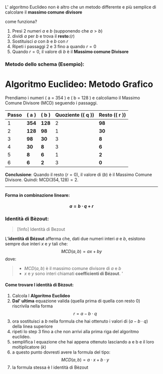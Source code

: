 L' algoritmo Euclideo non è altro che un metodo differente e più semplice di calcolare il **massimo comune** **divisore** 

come funziona?
1. Presi 2 numeri $a$ e $b$ (supponendo che $a>b$)
2. dividi $a$ per $b$  e trova il **resto:**($r$)
3. Sostituisci $a$ con $b$ e $b$ con $r$
4. Ripeti i passaggi 2 e 3 fino a quando $r=0$
5. Quando $r=0$, il valore di $b$ è il **Massimo comune Divisore**

### Metodo dello schema (Esempio):
# Algoritmo Euclideo: Metodo Grafico

Prendiamo i numeri \( a = 354 \) e \( b = 128 \) e calcoliamo il Massimo Comune Divisore (MCD) seguendo i passaggi.

| Passo | \( a \) | \( b \) | Quoziente (\( q \)) | Resto (\( r \)) |
| ----- | ------- | ------- | ------------------- | --------------- |
| 1     | **354** | **128** | 2                   | **98**          |
| 2     | **128** | **98**  | 1                   | **30**          |
| 3     | **98**  | **30**  | 3                   | **8**           |
| 4     | **30**  | **8**   | 3                   | **6**           |
| 5     | **8**   | **6**   | 1                   | **2**           |
| 6     | **6**   | **2**   | 3                   | **0**           |

**Conclusione**: Quando il resto $( r = 0 )$, il valore di $( b )$ è il Massimo Comune Divisore. Quindi:     $\text{MCD}(354, 128) = 2.$

---
#### **Forma in combinazione lineare:**
**$$a=b⋅q+r$$**
### Identità di Bèzout:
> [!info] Identità di Bezout
> 
L’**identità di Bézout** afferma che, dati due numeri interi $a$ e $b$, esistono sempre due interi $x$ e $y$ tali che:
$$MCD(a,b)=ax+by$$
dove:
> - $MCD(a,b)$ è il massimo comune divisore di $a$ e $b$
> - $x$ e $y$ sono interi chiamati **coefficienti di Bézout**.
'

#### Come trovare l identità di Bèzout:
1. Calcola l **Algoritmo Euclideo**
2. **Dal' ultima** equazione valida (quella prima di quella con resto 0) riscrivila nella forma $$r=a-b\cdot q$$
3. ora sostituisci a $b$ nella formula che hai ottenuto i valori di $(a-b\cdot q)$ della linea superiore
4. ripeti lo step 3 fino a che non arrivi alla prima riga del algoritmo euclideo.
5. semplifica l equazione che hai appena ottenuto lasciando a e b  e il loro moltiplicatore $(k)$ 
6. a questo punto dovresti avere la formula del tipo: $$MCD(a,b)=a\cdot x+b\cdot y$$
7. la formula stessa è l identità di Bèzout